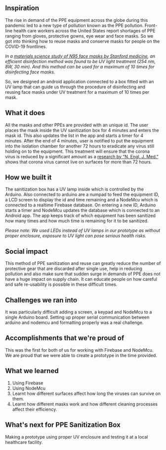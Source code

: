 ## Inspiration
The rise in demand of the PPE equipment across the globe during this pandemic led to a new type of pollution known as the PPE pollution. Front-line health care workers across the United States report shortages of PPE ranging from gloves, protective gowns, eye wear and face masks. So we got into thinking how to reuse masks and conserve masks for people on the COVID-19 frontlines.

_In a [materials science study of N95 face masks by Stanford medicine](https://stanfordmedicine.app.box.com/v/covid19-PPE-1-2), an efficient disinfection method was found to be UV light treatment (254 nm, 8W, 30 min). And this method can be used for a maximum of 10 times for disinfecting face masks._ 

So, we designed an android application connected to a box fitted with an UV lamp that can guide us through the procedure of disinfecting and reusing face masks under UV treatment for a maximum of 10 times per mask. 

## What it does
All the masks and other PPEs are provided with an unique id. The user places the mask inside the UV sanitization box for 4 minutes and enters the mask id. This also updates the list in the app and starts a timer for 4 minutes. After the end of 4 minutes, user is notified to put the equipment into the isolation chamber for another 72 hours to eradicate any virus still holding on to the equipment. This treatment will ensure that the corona virus is reduced by a significant amount as a [research by “N. Engl. J. Med.”](https://www.nejm.org/doi/full/10.1056/NEJMc2004973) shows that corona virus cannot live on surfaces for more than 72 hours.

## How we built it
The sanitization box has a UV lamp inside which is controlled by the Arduino. Also connected to arduino are a numpad to feed the equipment ID, a LCD screen to display the id and time remaining and a NodeMcu which is connected to a realtime Firebase database. On entering a new ID, Arduino starts a timer and NodeMcu updates the database which is connected to an Android app. The app keeps track of which equipment has been sanitized how many times and how much time is remaining for it to be sanitized. 

_Please note: We used LEDs instead of UV lamps in our prototype as without proper enclosure, exposure to UV light can pose serious health risks._

## Social impact
This method of PPE sanitization and reuse can greatly reduce the number of protective gear that are discarded after single use, help in reducing pollution and also make sure that sudden surge in demands of PPE does not have a huge impact on supply chain. It can educate people on how careful and safe re-usability is possible in these difficult times.

## Challenges we ran into
It was particularly difficult adding a screen, a keypad and NodeMcu to a single Arduino board. Setting up proper serial communication between arduino and nodemcu and formatting properly was a real challenge.

## Accomplishments that we're proud of
This was the first for both of us for working with Firebase and NodeMcu. We are proud that we were able to create a prototype in the time provided. 

## What we learned 
1. Using Firebase
2. Using NodeMcu
3. Learnt how different surfaces affect how long the viruses can survive on them.
4. Learnt how different masks work and how different cleaning processes affect their efficiency.

## What's next for PPE Sanitization Box
Making a prototype using proper UV enclosure and testing it at a local healthcare facility.
